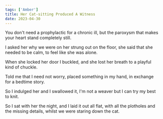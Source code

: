 ```yaml
---
tags: ['Amber']
title: Her Cat-sitting Produced A Witness
date: 2023-04-30
---
```


You don't need a prophylactic for a chronic ill,
but the paroxysm that makes your heart stand completely still.

I asked her why we were on her strung out on the floor,
she said that she needed to be calm, to feel like she was alone.

When she locked her door I buckled,
and she lost her breath to a playful kind of chuckle.

Told me that I need not worry,
placed something in my hand, in exchange for a bedtime story.

So I indulged her and I swallowed it,
I'm not a weaver but I can try my best to knit.

So I sat with her the night, and I laid it out all flat,
with all the plotholes and the missing details,
whilst we were staring down the cat.
